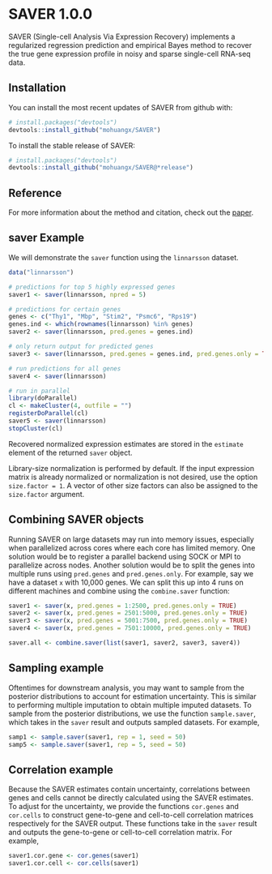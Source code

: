 # SAVER 1.0.0

SAVER (Single-cell Analysis Via Expression Recovery) implements a regularized regression prediction and empirical Bayes method to recover the true gene expression profile in noisy and sparse single-cell RNA-seq data.

## Installation

You can install the most recent updates of SAVER from github with:

```R
# install.packages("devtools")
devtools::install_github("mohuangx/SAVER")
```
To install the stable release of SAVER:

```R
# install.packages("devtools")
devtools::install_github("mohuangx/SAVER@*release")
```

## Reference
For more information about the method and citation, check out the [paper](https://doi.org/10.1038/s41592-018-0033-z).

## saver Example

We will demonstrate the ```saver``` function using the ```linnarsson``` dataset.

```R
data("linnarsson")

# predictions for top 5 highly expressed genes
saver1 <- saver(linnarsson, npred = 5)

# predictions for certain genes
genes <- c("Thy1", "Mbp", "Stim2", "Psmc6", "Rps19")
genes.ind <- which(rownames(linnarsson) %in% genes)
saver2 <- saver(linnarsson, pred.genes = genes.ind)

# only return output for predicted genes
saver3 <- saver(linnarsson, pred.genes = genes.ind, pred.genes.only = TRUE)

# run predictions for all genes
saver4 <- saver(linnarsson)

# run in parallel
library(doParallel)
cl <- makeCluster(4, outfile = "")
registerDoParallel(cl)
saver5 <- saver(linnarsson)
stopCluster(cl)
```

Recovered normalized expression estimates are stored in the ```estimate``` element of the returned ```saver``` object.

Library-size normalization is performed by default. If the input expression matrix is already normalized or normalization is not desired, use the option ```size.factor = 1```. A vector of other size factors can also be assigned to the ```size.factor``` argument.

## Combining SAVER objects

Running SAVER on large datasets may run into memory issues, especially when parallelized across cores where each core has limited memory. One solution would be to register a parallel backend using SOCK or MPI to parallelize across nodes. Another solution would be to split the genes into multiple runs using `pred.genes` and `pred.genes.only`. For example, say we have a dataset `x` with 10,000 genes. We can split this up into 4 runs on different machines and combine using the `combine.saver` function:

```R
saver1 <- saver(x, pred.genes = 1:2500, pred.genes.only = TRUE)
saver2 <- saver(x, pred.genes = 2501:5000, pred.genes.only = TRUE)
saver3 <- saver(x, pred.genes = 5001:7500, pred.genes.only = TRUE)
saver4 <- saver(x, pred.genes = 7501:10000, pred.genes.only = TRUE)

saver.all <- combine.saver(list(saver1, saver2, saver3, saver4))
```

## Sampling example

Oftentimes for downstream analysis, you may want to sample from the posterior distributions to account for estimation uncertainty. This is similar to performing multiple imputation to obtain multiple imputed datasets. To sample from the posterior distributions, we use the function ```sample.saver```, which takes in the ```saver``` result and outputs sampled datasets. For example,

```R
samp1 <- sample.saver(saver1, rep = 1, seed = 50)
samp5 <- sample.saver(saver1, rep = 5, seed = 50)
```

## Correlation example

Because the SAVER estimates contain uncertainty, correlations between genes and cells cannot be directly calculated using the SAVER estimates. To adjust for the uncertainty, we provide the functions ```cor.genes``` and ```cor.cells``` to construct gene-to-gene and cell-to-cell correlation matrices respectively for the SAVER output. These functions take in the ```saver``` result and outputs the gene-to-gene or cell-to-cell correlation matrix. For example,

```R
saver1.cor.gene <- cor.genes(saver1)
saver1.cor.cell <- cor.cells(saver1)
```




